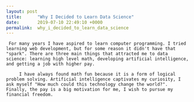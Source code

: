 ```yaml
---
layout: post
title:      "Why I Decided to Learn Data Science"
date:       2019-07-10 22:49:10 +0000
permalink:  why_i_decided_to_learn_data_science
---
```



     For many years I have aspired to learn computer programming. I tried learning web development, but for some reason it didn't have that "spark". There are three main things that attracted me to data science: learning high level math, developing artificial intelligence, and getting a job with higher pay. 
		 
		 I have always found math fun because it is a form of logical problem solving. Artificial intelligence captivates my curiosity, I ask myself "How much could this technology change the world?". Finally, the pay is a big motivation for me, I wish to pursue my financial freedom.
